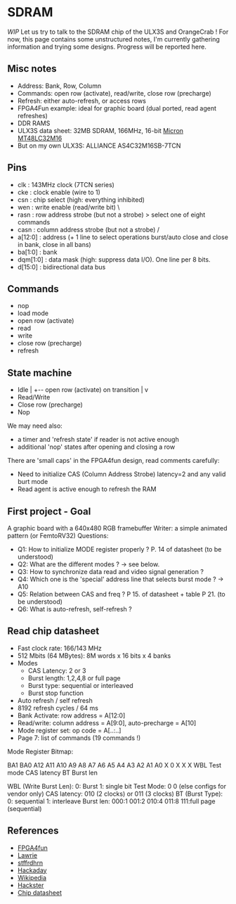 SDRAM
=====

_WIP_
Let us try to talk to the SDRAM chip of the ULX3S and OrangeCrab ! For now, this page contains
some unstructured notes, I'm currently gathering information and trying some designs. Progress
will be reported here.

Misc notes
----------
- Address: Bank, Row, Column
- Commands: open row (activate), read/write, close row (precharge)
- Refresh: either auto-refresh, or access rows
- FPGA4Fun example: ideal for graphic board (dual ported, read agent
refreshes)
- DDR RAMS
- ULX3S data sheet: 32MB SDRAM, 166MHz, 16-bit [Micron MT48LC32M16](https://www.digchip.com/datasheets/parts/datasheet/297/MT48LC32M16.php)
- But on my own ULX3S: ALLIANCE AS4C32M16SB-7TCN

Pins
----
- clk      : 143MHz clock (7TCN series)
- cke      : clock enable (wire to 1)
- csn      : chip select (high: everything inhibited)
- wen      : write enable (read/write bit)             \
- rasn     : row address strobe (but not a strobe)      > select one of eight commands
- casn     : column address strobe (but not a strobe)  /
- a[12:0]  : address (+ 1 line to select operations burst/auto close and close in bank, close in all bans)
- ba[1:0]  : bank
- dqm[1:0] : data mask (high: suppress data I/O). One line per 8 bits.
- d[15:0]  : bidirectional data bus

Commands
--------
- nop
- load mode
- open row (activate)
- read
- write
- close row (precharge)
- refresh

State machine
-------------
- Idle
    |
    +-- open row (activate) on transition
    |
    v
- Read/Write
- Close row (precharge)
- Nop

We may need also:
 - a timer and 'refresh state' if reader is not active enough
 - additional 'nop' states after opening and closing a row

There are 'small caps' in the FPGA4fun design, read comments carefully:
 - Need to initialize CAS (Column Address Strobe) latency=2 and any valid burt mode
 - Read agent is active enough to refresh the RAM
  
First project - Goal
--------------------
A graphic board with a 640x480 RGB framebuffer
Writer: a simple animated pattern (or FemtoRV32)
Questions:
   - Q1: How to initialize MODE register properly ? P. 14 of datasheet (to be understood)
   - Q2: What are the different modes ? -> see below.
   - Q3: How to synchronize data read and video signal generation ?
   - Q4: Which one is the 'special' address line that selects burst mode ? -> A10
   - Q5: Relation between CAS and freq ? P 15. of datasheet + table P 21. (to be understood)
   - Q6: What is auto-refresh, self-refresh ?

Read chip datasheet
-------------------
- Fast clock rate: 166/143 MHz
- 512 Mbits (64 MBytes): 8M words x 16 bits x 4 banks
- Modes
   - CAS Latency: 2 or 3
   - Burst length: 1,2,4,8 or full page
   - Burst type: sequential or interleaved
   - Burst stop function
- Auto refresh / self refresh
- 8192 refresh cycles / 64 ms
- Bank Activate: row address = A[12:0]
- Read/write: column address = A[9:0], auto-precharge = A[10]
- Mode register set: op code = A[..:..]
- Page 7: list of commands (19 commands !)

Mode Register Bitmap:

BA1 BA0 A12 A11 A10 A9  A8    A7   A6   A5  A4   A3   A2  A1 A0
 X   0   X   X   X  WBL Test mode  CAS latency   BT   Burst len  
                      
WBL (Write Burst Len): 0: Burst 1: single bit
Test Mode: 0 0 (else configs for vendor only)
CAS latency: 010 (2 clocks) or 011 (3 clocks)
BT (Burst Type): 0: sequential 1: interleave
Burst len: 000:1 001:2 010:4 011:8 111:full page (sequential)



References
----------
- [FPGA4fun](https://www.fpga4fun.com/SDRAM.html)
- [Lawrie](https://github.com/lawrie/ulx3s_68k/blob/master/src/sdram.v)
- [stffrdhrn](https://github.com/stffrdhrn/sdram-controller)
- [Hackaday](https://hackaday.com/2013/10/11/sdram-controller-for-low-end-fpgas/)
- [Wikipedia](https://en.wikipedia.org/wiki/Synchronous_dynamic_random-access_memory)
- [Hackster](https://www.hackster.io/salvador-canas/a-practical-introduction-to-sdr-sdram-memories-using-an-fpga-8f5949)
- [Chip datasheet](https://www.alliancememory.com/wp-content/uploads/pdf/dram/512M%20SDRAM_%20B%20die_AS4C32M16SB-7TCN-7TIN-6TIN_Rev%201.0%20June%202016.pdf)